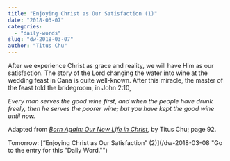 ```yaml
---
title: "Enjoying Christ as Our Satisfaction (1)"
date: "2018-03-07"
categories: 
  - "daily-words"
slug: "dw-2018-03-07"
author: "Titus Chu"
---
```


After we experience Christ as grace and reality, we will have Him as our satisfaction. The story of the Lord changing the water into wine at the wedding feast in Cana is quite well-known. After this miracle, the master of the feast told the bridegroom, in John 2:10,

_Every man serves the good wine first, and when the people have drunk freely, then he serves the poorer wine; but you have kept the good wine until now._

Adapted from _[Born Again: Our New Life in Christ](/book-born-again/ "Go to the listing for this book."),_ by Titus Chu; page 92.

Tomorrow: [“Enjoying Christ as Our Satisfaction” (2)](/dw-2018-03-08 "Go to the entry for this "Daily Word."")

